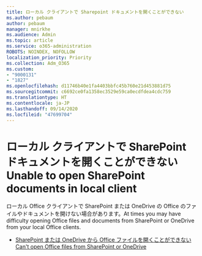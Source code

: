 ```yaml
---
title: ローカル クライアントで Sharepoint ドキュメントを開くことができない
ms.author: pebaum
author: pebaum
manager: mnirkhe
ms.audience: Admin
ms.topic: article
ms.service: o365-administration
ROBOTS: NOINDEX, NOFOLLOW
localization_priority: Priority
ms.collection: Adm_O365
ms.custom:
- "9000131"
- "1827"
ms.openlocfilehash: d11746b40e1fa4403bbfc45b760e21d453881d75
ms.sourcegitcommit: c6692ce0fa1358ec3529e59ca0ecdfdea4cdc759
ms.translationtype: HT
ms.contentlocale: ja-JP
ms.lasthandoff: 09/14/2020
ms.locfileid: "47699704"
---
```

# <a name="unable-to-open-sharepoint-documents-in-local-client"></a><span data-ttu-id="72ea5-102">ローカル クライアントで SharePoint ドキュメントを開くことができない</span><span class="sxs-lookup"><span data-stu-id="72ea5-102">Unable to open SharePoint documents in local client</span></span>

<span data-ttu-id="72ea5-103">ローカル Office クライアントで SharePoint または OneDrive の Office のファイルやドキュメントを開けない場合があります。</span><span class="sxs-lookup"><span data-stu-id="72ea5-103">At times you may have difficulty opening Office files and documents from SharePoint or OneDrive from your local Office clients.</span></span>

- [<span data-ttu-id="72ea5-104">SharePoint または OneDrive から Office ファイルを開くことができない</span><span class="sxs-lookup"><span data-stu-id="72ea5-104">Can't open Office files from SharePoint or OneDrive</span></span>](https://docs.microsoft.com/sharepoint/troubleshoot/administration/cant-open-office-files)
